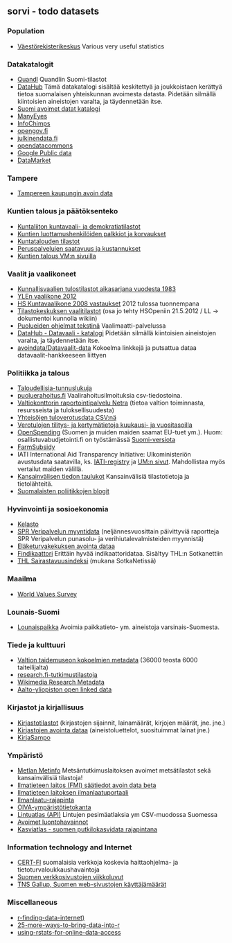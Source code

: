 sorvi - todo datasets
-------------------------

### Population
* [Väestörekisterikeskus](http://vrk.fi/default.aspx?id=276) Various very useful statistics

 
### Datakatalogit

* [Quandl](http://www.quandl.com/finland) Quandlin Suomi-tilastot
* [DataHub](http://fi.thedatahub.org/dataset) Tämä datakatalogi sisältää keskitettyä ja joukkoistaen kerättyä tietoa suomalaisen yhteiskunnan avoimesta datasta. Pidetään silmällä kiintoisien aineistojen varalta, ja täydennetään itse.
* [Suomi avoimet datat katalogi](http://www.suomi.fi/suomifi/tyohuone/yhteiset_palvelut/avoin_data/)  
* [ManyEyes](http://www-958.ibm.com/software/data/cognos/manyeyes/)  
* [InfoChimps](http://infochimps.com/datasets)  
* [opengov.fi](http://opengov.fi/)  
* [julkinendata.fi](http://www.julkinendata.fi/)  
* [opendatacommons](http://www.opendatacommons.org/)  
* [Google Public data](http://www.google.com/publicdata/home)  
* [DataMarket](http://blog.datamarket.com/2011/10/31/using-datamarket-from-within-r/)  

### Tampere 

* [Tampereen kaupungin avoin data](http://www.tampere.fi/tampereinfo/avoindata.html)

### Kuntien talous ja päätöksenteko
* [Kuntaliiton kuntavaali- ja demokratiatilastot](http://www.kunnat.net/fi/tietopankit/tilastot/kuntavaali-ja-demokratiatilastot/Sivut/default.aspx)
* [Kuntien luottamushenkilöiden palkkiot ja korvaukset](http://www.kunnat.net/fi/tietopankit/tilastot/kuntavaali-ja-demokratiatilastot/kuntien-luottamushenkiloiden-palkkiot-ja-korvaukset/Sivut/default.aspx)
* [Kuntatalouden tilastot](http://www.kunnat.net/fi/tietopankit/tilastot/kuntatalous/Sivut/default.aspx)
* [Peruspalvelujen saatavuus ja kustannukset](http://www.hri.fi/fi/data/peruspalvelujen-saatavuus-ja-kustannukset-kuntakortti/)
* [Kuntien talous VM:n sivuilla](http://www.vm.fi/vm/fi/15_kunta_asiat/01_kuntatalous/03_tilastoja/index.jsp)


### Vaalit ja vaalikoneet
* [Kunnallisvaalien tulostilastot aikasarjana vuodesta 1983](http://www.vaalit.fi/22381.htm)
* [YLEn vaalikone 2012](http://yle.fi/uutiset/nyt_sita_saa_vaalikonedataa/6331306)
* [HS Kuntavaalikone 2008 vastaukset](http://blogit.hs.fi/hsnext/hsn-kuntavaalikoneen-2008-vastaukset-avodatana) 2012 tulossa tuonnempana
* [Tilastokeskuksen vaalitilastot](http://tilastokeskus.fi/til/vaa.html) (osa jo tehty HSOpeniin 21.5.2012 / LL -> dokumentoi kunnolla wikiin)
* [Puolueiden ohjelmat tekstinä](http://www.fsd.uta.fi/vaalimaatti/vaalit2012/ohjelmat) Vaalimaatti-palvelussa
* [DataHub - Datavaali - katalogi](http://www.datavaalit.fi/resources/catalogue/) Pidetään silmällä kiintoisien aineistojen varalta, ja täydennetään itse.
* [avoindata/Datavaalit-data](https://github.com/avoindata/datavaalit-data) Kokoelma linkkejä ja putsattua dataa datavaalit-hankkeeseen liittyen 


### Politiikka ja talous
* [Taloudellisia-tunnuslukuja](http://www.kunnat.net/fi/tietopankit/tilastot/kuntatalous/kuntien-tilinpaatokset/taloudellisia-tunnuslukuja/Sivut/default.aspx)
* [puoluerahoitus.fi](http://www.puoluerahoitus.fi/fi/index/vaalirahailmoituksia/raportit/Tietoaineistot.html.stx) Vaalirahoitusilmoituksia csv-tiedostoina.
* [Valtiokonttorin raportointipalvelu Netra](http://www.netra.fi/) (tietoa valtion toiminnasta, resursseista ja tuloksellisuudesta)
* [Yhteisöjen tuloverotusdata CSV:nä](http://www.vero.fi/fi-FI/Tietoa_Verohallinnosta/Yhteisojen_tuloverotuksen_julkiset_tiedo%2824348%29)
* [Verotulojen tilitys- ja kertymätietoja kuukausi- ja vuositasoilla](http://veronsaajat.vero.fi/fi-FI/kunnat/Sivut/Default.aspx)
* [OpenSpending](http://openspending.org/eu-commission-fts?_view=default&_time=2010) (Suomen ja muiden maiden saamat EU-tuet ym.). Huom: osallistuvabudjetointi.fi on työstämässä [Suomi-versiota](http://osallistuvabudjetointi.fi/openspending/)  
* [FarmSubsidy](http://farmsubsidy.org/getthedata/download)  
* IATI International Aid Transparency Initiative: Ulkoministeriön avustusdata saatavilla, ks. [IATI-registry](http://www.iatiregistry.org/publisher/finland_mfa) ja [UM:n sivut](http://formin.finland.fi/opendata/IATI/Finland_DM.xml). Mahdollistaa myös vertailut maiden välillä.
* [Kansainvälisen tiedon taulukot](http://tilastokeskus.fi/tup/tilastotietokannat/index.html) Kansainvälisiä tilastotietoja ja tietolähteitä.
* [Suomalaisten poliitikkojen blogit](https://scraperwiki.com/scrapers/finnish_parliamentarians_blogs/)

### Hyvinvointi ja sosioekonomia
* [Kelasto](http://www.kela.fi/kelasto)
* [SPR Veripalvelun myyntidata](http://www.veripalvelu.fi/www/3073) (neljännesvuosittain päivittyviä raportteja SPR Veripalvelun punasolu- ja verihiutalevalmisteiden myynnistä)
* [Eläketurvakekuksen avointa dataa](http://www.etk.fi/fi/service/tilastot/658/apps4finland)
* [Findikaattori](http://www.findikaattori.fi/fi/indicators) Erittäin hyvää indikaattoridataa. Sisältyy THL:n Sotkanettiin 
* [THL Sairastavuusindeksi](http://www.terveytemme.fi/sairastavuusindeksi) (mukana SotkaNetissä)

### Maailma
* [World Values Survey](http://www.worldvaluessurvey.org)  

### Lounais-Suomi
* [Lounaispaikka](http://paikkatietokeskus.lounaispaikka.fi/fi/aineistot/) Avoimia paikkatieto- ym. aineistoja varsinais-Suomesta.

### Tiede ja kulttuuri 
* [Valtion taidemuseon kokoelmien metadata](http://creativecommons.fi/2013/10/valtion-taidemuseo-avaa-taidekokoelmansa-metadatan-avoimena-tietona/) (36000 teosta 6000 taiteilijalta)
* [research.fi-tutkimustilastoja](http://research.fi/voimavarat.html)
* [Wikimedia Research Metadata](https://meta.wikimedia.org/wiki/Research:Data)
* [Aalto-yliopiston open linked data](http://data.aalto.fi/)

### Kirjastot ja kirjallisuus
* [Kirjastotilastot](http://tilastot.kirjastot.fi/fi-FI/vuositilastot.aspx) (kirjastojen sijainnit, lainamäärät, kirjojen määrät, jne. jne.)
* [Kirjastojen avointa dataa](http://data.kirjastot.fi/data.html) (aineistoluettelot, suosituimmat lainat jne.)
* [KirjaSampo](http://kirjoitusalusta.fi/hsopenkirjasampo)  

### Ympäristö
* [Metlan Metinfo](http://www.metla.fi/metinfo/tilasto/) Metsäntutkimuslaitoksen avoimet metsätilastot sekä kansainvälisiä tilastoja!
* [Ilmatieteen laitos (FMI) säätiedot avoin data beta](http://ilmatieteenlaitos.fi/avoin-data-beta)
* [Ilmatieteen laitoksen ilmanlaatuportaali](http://fi.thedatahub.org/it/dataset/ilmanlaatu)
* [Ilmanlaatu-rajapinta](http://www.biomi.org/internet/ilmanlaaturajapinta.html)
* [OIVA-ympäristötietokanta](http://wwwp2.ymparisto.fi/scripts/paikkatieto.asp) 
* [Lintuatlas (API)](http://atlas3.lintuatlas.fi/taustaa/kaytto) Lintujen pesimäatlaksia ym CSV-muodossa Suomessa
* [Avoimet luontohavainnot](http://karhu.luomus.fi/havaintoilmoitin/show/all)
* [Kasviatlas - suomen putkilokasvidata rajapintana](http://www.luomus.fi/kasviatlas/rajapinta.php)

### Information technology and Internet
* [CERT-FI](http://www.cert.fi/katsaukset/tilastot/avoindata.html) suomalaisia verkkoja koskevia haittaohjelma- ja tietoturvaloukkaushavaintoja
* [Suomen verkkosivustojen viikkoluvut](http://tnsmetrix.tns-gallup.fi/public/)
* [TNS Gallup, Suomen web-sivustojen käyttäjämäärät](http://tnsmetrix.tns-gallup.fi/public/)

### Miscellaneous
* [r-finding-data-internet)](http://www.inside-r.org/howto/finding-data-internet)  
* [25-more-ways-to-bring-data-into-r](http://www.r-bloggers.com/25-more-ways-to-bring-data-into-r/)  
* [using-rstats-for-online-data-access](http://www.decisionstats.com/using-rstats-for-online-data-access/)  


